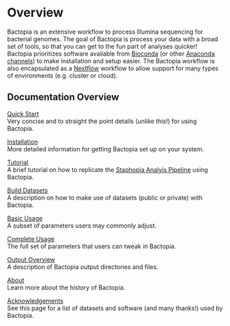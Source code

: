 # Overview

Bactopia is an extensive workflow to process Illumina sequencing for bacterial genomes. The goal of Bactopia is process your data with a broad set of tools, so that you can get to the fun part of analyses quicker! Bactopia prioritizes software available from [Bioconda](https://bioconda.github.io/) (or other
[Anaconda channels](https://anaconda.org/)) to make installation and setup easier. The Bactopia workflow is also encapsulated as a [Nextflow](https://www.nextflow.io/) workflow to allow support for many types of environments (e.g. cluster or cloud).

## Documentation Overview
[Quick Start](quick-start.md)  
Very concise and to straight the point details (unlike this!) for using Bactopia.  

[Installation](installation.md)  
More detailed information for getting Bactopia set up on your system.

[Tutorial](tutorial.md)  
A brief tutorial on how to replicate the [Staphopia Analyis Pipeline](https://staphopia.emory.edu) using Bactopia.

[Build Datasets](datasets.md)  
A description on how to make use of datasets (public or private) with Bactopia.

[Basic Usage](usage-basic.md)  
A subset of parameters users may commonly adjust.

[Complete Usage](usage-complete.md)  
The full set of parameters that users can tweak in Bactopia.

[Output Overview](output-overview.md)  
A description of Bactopia output directories and files.

<!--
TODO 
[Examples](examples.md)  
A few examples of things to do with Bactopia.

[FAQ](faq.md)  
A list of common questions we've been asked.
-->

[About](about.md)  
Learn more about the history of Bactopia.

[Acknowledgements](acknowledgements.md)  
See this page for a list of datasets and software (and many thanks!) used by Bactopia.
